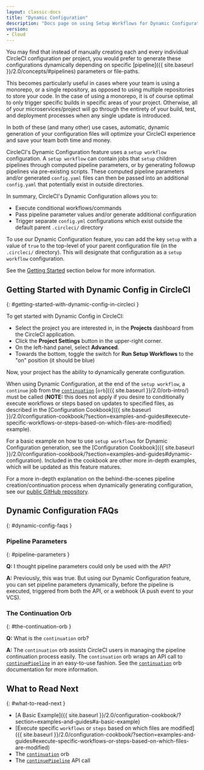 ```yaml
---
layout: classic-docs
title: "Dynamic Configuration"
description: "Docs page on using Setup Workflows for Dynamic Configuration"
version:
- Cloud
---
```


You may find that instead of manually creating each and every individual CircleCI configuration per project,
you would prefer to generate these configurations dynamically depending on specific [pipeline]({{ site.baseurl }}/2.0/concepts/#pipelines) 
parameters or file-paths.

This becomes particularly useful in cases where your team is using a monorepo, or a single repository, as opposed to
using multiple repositories to store your code. In the case of using a monorepo, it is of course optimal to only trigger 
specific builds in specific areas of your project. Otherwise, all of your microservices/project will go through 
the entirety of your build, test, and deployment processes when any single update is introduced. 

In both of these (and many other) use cases, automatic, dynamic generation of your configuration files will optimize your
CircleCI experience and save your team both time and money.

CircleCI's Dynamic Configuration feature uses a `setup workflow` configuration. A `setup workflow` can contain jobs that
`setup` children pipelines through computed pipeline parameters, or by generating followup pipelines via pre-existing scripts.
These computed pipeline parameters and/or generated `config.yaml` files can then be passed into an additional `config.yaml`
that potentially exist in outside directories.

In summary, CircleCI's Dynamic Configuration allows you to:

- Execute conditional workflows/commands
- Pass pipeline parameter values and/or generate additional configuration
- Trigger separate `config.yml` configurations which exist outside the default parent `.circleci/` directory

To use our Dynamic Configuration feature, you can add the key `setup` with a value of `true` to the top-level of your 
parent configuration file (in the `.circleci/` directory). This will designate that configuration as a `setup workflow` 
configuration.

See the [Getting Started](#getting-started-with-dynamic-config-in-circleci) section below for more 
information.

## Getting Started with Dynamic Config in CircleCI
{: #getting-started-with-dynamic-config-in-circleci }

To get started with Dynamic Config in CircleCI: 

- Select the project you are interested in, in the **Projects** dashboard from the CircleCI application.
- Click the **Project Settings** button in the upper-right corner.
- On the left-hand panel, select **Advanced**.
- Towards the bottom, toggle the switch for **Run Setup Workflows** to the "on" position (it should be blue)

<!-- INCLUDE A SCREENSHOT AFTER GA -->

Now, your project has the ability to dynamically generate configuration.

When using Dynamic Configuration, at the end of the `setup workflow`, a `continue` job from the [`continuation`](https://circleci.com/developer/orbs/orb/circleci/continuation) 
[`orb`]({{ site.baseurl }}/2.0/orb-intro/) must be called (**NOTE:** this does not apply if you desire to conditionally execute
workflows or steps based on updates to specified files, as described in the [Configuration Cookbook]({{ site.baseurl }}/2.0/configuration-cookbook/?section=examples-and-guides#execute-specific-workflows-or-steps-based-on-which-files-are-modified) example).

For a basic example on how to use `setup workflows` for Dynamic Configuration generation, see the [Configuration Cookbook]({{ site.baseurl }}/2.0/configuration-cookbook/?section=examples-and-guides#dynamic-configuration).
Included in the cookbook are other more in-depth examples, which will be updated as this feature matures.

For a more in-depth explanation on the behind-the-scenes pipeline creation/continuation process when dynamically generating configuration,
see our [public GitHub repository](https://github.com/CircleCI-Public/api-preview-docs/blob/master/docs/setup-workflows.md#concepts).

## Dynamic Configuration FAQs
{: #dynamic-config-faqs }

### Pipeline Parameters
{: #pipeline-parameters }

**Q:** I thought pipeline parameters could only be used with the API?

**A:** Previously, this was true. But using our Dynamic Configuration feature, you can set pipeline parameters dynamically, 
before the pipeline is executed, triggered from both the API, or a webhook (A push event to your VCS).

### The Continuation Orb
{: #the-continuation-orb }

**Q:** What is the `continuation` orb?

**A:** The `continuation` orb assists CircleCI users in managing the pipeline continuation process easily. The
`continuation` orb wraps an API call to [`continuePipeline`](https://circleci.com/docs/api/v2/#operation/continuePipeline)
in an easy-to-use fashion. See the [`continuation`](https://circleci.com/developer/orbs/orb/circleci/continuation) orb
documentation for more information.

## What to Read Next
{: #what-to-read-next }

- [A Basic Example]({{ site.baseurl }}/2.0/configuration-cookbook/?section=examples-and-guides#a-basic-example)
- [Execute specific `workflows` or `steps` based on which files are modified]({{ site.baseurl }}/2.0/configuration-cookbook/?section=examples-and-guides#execute-specific-workflows-or-steps-based-on-which-files-are-modified)
- The [`continuation`](https://circleci.com/developer/orbs/orb/circleci/continuation) orb
- The [`continuePipeline`](https://circleci.com/docs/api/v2/#operation/continuePipeline) API call